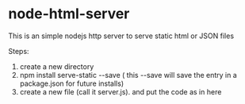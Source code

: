 node-html-server
================

This is an simple nodejs http server to serve static html or JSON files


Steps:

1. create a new directory
2. npm install serve-static --save ( this --save will save the entry in a package.json for  future installs)
3. create a new file (call it server.js).  and put the code as in here
